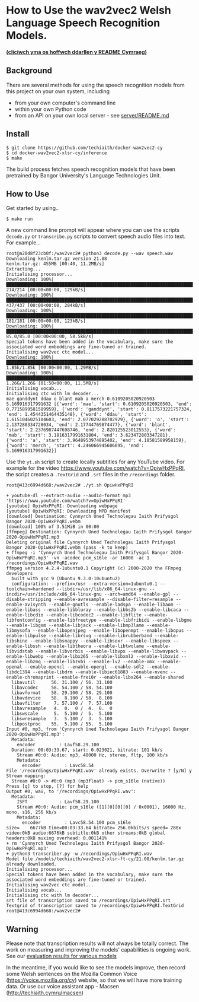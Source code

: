 # How to Use the wav2vec2 Welsh Language Speech Recognition Models.

[**(cliciwch yma os hoffwch ddarllen y README Cymraeg)**](README.md)

## Background

There are several methods for using the speech recognition models from this project on your own system, including

  - from your own computer's command line
  - within your own Python code
  - from an API on your own local server - see [server/README.md](server/README.md)

## Install

```
$ git clone https://github.com/techiaith/docker-wav2vec2-cy
$ cd docker-wav2vec2-xlsr-cy/inference
$ make
```

The build process fetches speech recognition models that have been pretrained by Bangor University's Language Technologies Unit.

## How to Use

Get started by using..

```
$ make run
```

A new command line prompt will appear where you can use the scripts `decode.py` or `transcribe.py` scripts to convert speech audio files into text. For example...

```shell
root@a20d8f23cb0f:/wav2vec2# python3 decode.py --wav speech.wav 
Downloading kenlm.tar.gz version 21.08
kenlm.tar.gz: 455MB [00:40, 11.2MB/s]                                                                                             
Extracting...
Initialising processor...
Downloading: 100%|████████████████████████████████████████████████████████████████████████████████| 214/214 [00:00<00:00, 129kB/s]
Downloading: 100%|████████████████████████████████████████████████████████████████████████████████| 437/437 [00:00<00:00, 284kB/s]
Downloading: 100%|████████████████████████████████████████████████████████████████████████████████| 181/181 [00:00<00:00, 123kB/s]
Downloading: 100%|█████████████████████████████████████████████████████████████████████████████| 85.0/85.0 [00:00<00:00, 58.5kB/s]
Special tokens have been added in the vocabulary, make sure the associated word embeddings are fine-tuned or trained.
Initialising wav2vec ctc model...
Downloading: 100%|███████████████████████████████████████████████████████████████████████████| 1.85k/1.85k [00:00<00:00, 1.29MB/s]
Downloading: 100%|███████████████████████████████████████████████████████████████████████████| 1.26G/1.26G [01:50<00:00, 11.5MB/s]
Initialising vocab...
Initialising ctc with lm decoder...
mae ganddynt ddau o blant mab a merch 0.6109205020920503 5.169916317991632 [{'word': 'mae', 'start': 0.6109205020920503, 'end': 0.7715899581589959}, {'word': 'ganddynt', 'start': 0.8117573221757324, 'end': 1.4544351464435148}, {'word': 'ddau', 'start': 1.6151046025104603, 'end': 2.077029288702929}, {'word': 'o', 'start': 2.137280334728034, 'end': 2.17744769874477}, {'word': 'blant', 'start': 2.2376987447698746, 'end': 2.820125523012553}, {'word': 'mab', 'start': 3.1816317991631804, 'end': 3.623472803347281}, {'word': 'a', 'start': 3.9648953974895402, 'end': 4.18581589958159}, {'word': 'merch', 'start': 4.246066945606695, 'end': 5.169916317991632}]
```

Use the `yt.sh` script to create locally subtitles for any YouTube video. For example for the video https://www.youtube.com/watch?v=OpiwHxPPqRI,  the script creates a `.TextGrid` and `.srt` files in the `/recordings` folder.


```shell
root@413c6994d668:/wav2vec2# ./yt.sh OpiwHxPPqRI

+ youtube-dl --extract-audio --audio-format mp3 'https://www.youtube.com/watch?v=OpiwHxPPqRI'
[youtube] OpiwHxPPqRI: Downloading webpage
[youtube] OpiwHxPPqRI: Downloading MPD manifest
[download] Destination: Cynnyrch Uned Technolegau Iaith Prifysgol Bangor 2020-OpiwHxPPqRI.webm
[download] 100% of 3.51MiB in 00:00
[ffmpeg] Destination: Cynnyrch Uned Technolegau Iaith Prifysgol Bangor 2020-OpiwHxPPqRI.mp3
Deleting original file Cynnyrch Uned Technolegau Iaith Prifysgol Bangor 2020-OpiwHxPPqRI.webm (pass -k to keep)
+ ffmpeg -i 'Cynnyrch Uned Technolegau Iaith Prifysgol Bangor 2020-OpiwHxPPqRI.mp3' -vn -acodec pcm_s16le -ar 16000 -ac 1 /recordings/OpiwHxPPqRI.wav
ffmpeg version 4.2.4-1ubuntu0.1 Copyright (c) 2000-2020 the FFmpeg developers
  built with gcc 9 (Ubuntu 9.3.0-10ubuntu2)
  configuration: --prefix=/usr --extra-version=1ubuntu0.1 --toolchain=hardened --libdir=/usr/lib/x86_64-linux-gnu --incdir=/usr/include/x86_64-linux-gnu --arch=amd64 --enable-gpl --disable-stripping --enable-avresample --disable-filter=resample --enable-avisynth --enable-gnutls --enable-ladspa --enable-libaom --enable-libass --enable-libbluray --enable-libbs2b --enable-libcaca --enable-libcdio --enable-libcodec2 --enable-libflite --enable-libfontconfig --enable-libfreetype --enable-libfribidi --enable-libgme --enable-libgsm --enable-libjack --enable-libmp3lame --enable-libmysofa --enable-libopenjpeg --enable-libopenmpt --enable-libopus --enable-libpulse --enable-librsvg --enable-librubberband --enable-libshine --enable-libsnappy --enable-libsoxr --enable-libspeex --enable-libssh --enable-libtheora --enable-libtwolame --enable-libvidstab --enable-libvorbis --enable-libvpx --enable-libwavpack --enable-libwebp --enable-libx265 --enable-libxml2 --enable-libxvid --enable-libzmq --enable-libzvbi --enable-lv2 --enable-omx --enable-openal --enable-opencl --enable-opengl --enable-sdl2 --enable-libdc1394 --enable-libdrm --enable-libiec61883 --enable-nvenc --enable-chromaprint --enable-frei0r --enable-libx264 --enable-shared
  libavutil      56. 31.100 / 56. 31.100
  libavcodec     58. 54.100 / 58. 54.100
  libavformat    58. 29.100 / 58. 29.100
  libavdevice    58.  8.100 / 58.  8.100
  libavfilter     7. 57.100 /  7. 57.100
  libavresample   4.  0.  0 /  4.  0.  0
  libswscale      5.  5.100 /  5.  5.100
  libswresample   3.  5.100 /  3.  5.100
  libpostproc    55.  5.100 / 55.  5.100
Input #0, mp3, from 'Cynnyrch Uned Technolegau Iaith Prifysgol Bangor 2020-OpiwHxPPqRI.mp3':
  Metadata:
    encoder         : Lavf58.29.100
  Duration: 00:03:33.67, start: 0.023021, bitrate: 101 kb/s
    Stream #0:0: Audio: mp3, 48000 Hz, stereo, fltp, 100 kb/s
    Metadata:
      encoder         : Lavc58.54
File '/recordings/OpiwHxPPqRI.wav' already exists. Overwrite ? [y/N] y
Stream mapping:
  Stream #0:0 -> #0:0 (mp3 (mp3float) -> pcm_s16le (native))
Press [q] to stop, [?] for help
Output #0, wav, to '/recordings/OpiwHxPPqRI.wav':
  Metadata:
    ISFT            : Lavf58.29.100
    Stream #0:0: Audio: pcm_s16le ([1][0][0][0] / 0x0001), 16000 Hz, mono, s16, 256 kb/s
    Metadata:
      encoder         : Lavc58.54.100 pcm_s16le
size=    6677kB time=00:03:33.64 bitrate= 256.0kbits/s speed= 288x    
video:0kB audio:6676kB subtitle:0kB other streams:0kB global headers:0kB muxing overhead: 0.001141%
+ rm 'Cynnyrch Uned Technolegau Iaith Prifysgol Bangor 2020-OpiwHxPPqRI.mp3'
+ python3 transcriber.py -w /recordings/OpiwHxPPqRI.wav
Model file /models/techiaith/wav2vec2-xlsr-ft-cy/21.08/kenlm.tar.gz already downloaded.
Initialising processor...
Special tokens have been added in the vocabulary, make sure the associated word embeddings are fine-tuned or trained.
Initialising wav2vec ctc model...
Initialising vocab...
Initialising ctc with lm decoder...
srt file of transcription saved to /recordings/OpiwHxPPqRI.srt
Textgrid of transcription saved to /recordings/OpiwHxPPqRI.TextGrid
root@413c6994d668:/wav2vec2# 
```

## Warning

Please note that transcription results will not always be totally correct. The work on measuring and improving the models' capabilities is ongoing work. See our [evaluation results for various models](../train/fine-tune/README_en.md#evaluation)

In the meantime, if you would like to see the models improve, then record some Welsh
sentences on the Mozilla Common Voice (https://voice.mozilla.org/cy) website, so that
we will have more training data. Or use our voice assistant app - Macsen (http://techiaith.cymru/macsen)
